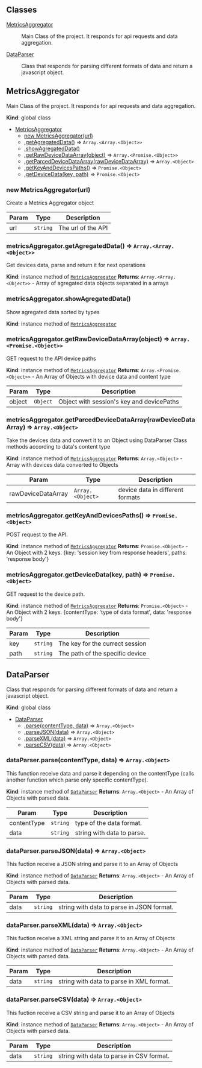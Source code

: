 ## Classes

<dl>
<dt><a href="#MetricsAggregator">MetricsAggregator</a></dt>
<dd><p>Main Class of the project.
It responds for api requests and data aggregation.</p>
</dd>
<dt><a href="#DataParser">DataParser</a></dt>
<dd><p>Class that responds for parsing different formats of data and return a javascript object.</p>
</dd>
</dl>

<a name="MetricsAggregator"></a>

## MetricsAggregator
Main Class of the project.
It responds for api requests and data aggregation.

**Kind**: global class

* [MetricsAggregator](#MetricsAggregator)
    * [new MetricsAggregator(url)](#new_MetricsAggregator_new)
    * [.getAgregatedData()](#MetricsAggregator+getAgregatedData) ⇒ <code>Array.&lt;Array.&lt;Object&gt;&gt;</code>
    * [.showAgregatedData()](#MetricsAggregator+showAgregatedData)
    * [.getRawDeviceDataArray(object)](#MetricsAggregator+getRawDeviceDataArray) ⇒ <code>Array.&lt;Promise.&lt;Object&gt;&gt;</code>
    * [.getParcedDeviceDataArray(rawDeviceDataArray)](#MetricsAggregator+getParcedDeviceDataArray) ⇒ <code>Array.&lt;Object&gt;</code>
    * [.getKeyAndDevicesPaths()](#MetricsAggregator+getKeyAndDevicesPaths) ⇒ <code>Promise.&lt;Object&gt;</code>
    * [.getDeviceData(key, path)](#MetricsAggregator+getDeviceData) ⇒ <code>Promise.&lt;Object&gt;</code>

<a name="new_MetricsAggregator_new"></a>

### new MetricsAggregator(url)
Create a Metrics Aggregator object


| Param | Type | Description |
| --- | --- | --- |
| url | <code>string</code> | The url of the API |

<a name="MetricsAggregator+getAgregatedData"></a>

### metricsAggregator.getAgregatedData() ⇒ <code>Array.&lt;Array.&lt;Object&gt;&gt;</code>
Get devices data, parse and return it for next operations

**Kind**: instance method of [<code>MetricsAggregator</code>](#MetricsAggregator)
**Returns**: <code>Array.&lt;Array.&lt;Object&gt;&gt;</code> - Array of agregated data objects separated in a arrays
<a name="MetricsAggregator+showAgregatedData"></a>

### metricsAggregator.showAgregatedData()
Show agregated data sorted by types

**Kind**: instance method of [<code>MetricsAggregator</code>](#MetricsAggregator)
<a name="MetricsAggregator+getRawDeviceDataArray"></a>

### metricsAggregator.getRawDeviceDataArray(object) ⇒ <code>Array.&lt;Promise.&lt;Object&gt;&gt;</code>
GET request to the API device paths

**Kind**: instance method of [<code>MetricsAggregator</code>](#MetricsAggregator)
**Returns**: <code>Array.&lt;Promise.&lt;Object&gt;&gt;</code> - An Array of Objects with device data and content type

| Param | Type | Description |
| --- | --- | --- |
| object | <code>Object</code> | Object with session's key and devicePaths |

<a name="MetricsAggregator+getParcedDeviceDataArray"></a>

### metricsAggregator.getParcedDeviceDataArray(rawDeviceDataArray) ⇒ <code>Array.&lt;Object&gt;</code>
Take the devices data and convert it to an Object using DataParser Class methods according to data's content type

**Kind**: instance method of [<code>MetricsAggregator</code>](#MetricsAggregator)
**Returns**: <code>Array.&lt;Object&gt;</code> - Array with devices data converted to Objects

| Param | Type | Description |
| --- | --- | --- |
| rawDeviceDataArray | <code>Array.&lt;Object&gt;</code> | device data in different formats |

<a name="MetricsAggregator+getKeyAndDevicesPaths"></a>

### metricsAggregator.getKeyAndDevicesPaths() ⇒ <code>Promise.&lt;Object&gt;</code>
POST request to the API.

**Kind**: instance method of [<code>MetricsAggregator</code>](#MetricsAggregator)
**Returns**: <code>Promise.&lt;Object&gt;</code> - An Object with 2 keys. {key: 'session key from response headers', paths: 'response body'}
<a name="MetricsAggregator+getDeviceData"></a>

### metricsAggregator.getDeviceData(key, path) ⇒ <code>Promise.&lt;Object&gt;</code>
GET request to the device path.

**Kind**: instance method of [<code>MetricsAggregator</code>](#MetricsAggregator)
**Returns**: <code>Promise.&lt;Object&gt;</code> - An Object with 2 keys. {contentType: 'type of data format', data: 'response body'}

| Param | Type | Description |
| --- | --- | --- |
| key | <code>string</code> | The key for the currect session |
| path | <code>string</code> | The path of the specific device |

<a name="DataParser"></a>

## DataParser
Class that responds for parsing different formats of data and return a javascript object.

**Kind**: global class

* [DataParser](#DataParser)
    * [.parse(contentType, data)](#DataParser+parse) ⇒ <code>Array.&lt;Object&gt;</code>
    * [.parseJSON(data)](#DataParser+parseJSON) ⇒ <code>Array.&lt;Object&gt;</code>
    * [.parseXML(data)](#DataParser+parseXML) ⇒ <code>Array.&lt;Object&gt;</code>
    * [.parseCSV(data)](#DataParser+parseCSV) ⇒ <code>Array.&lt;Object&gt;</code>

<a name="DataParser+parse"></a>

### dataParser.parse(contentType, data) ⇒ <code>Array.&lt;Object&gt;</code>
This function receive data and parse it depending on the contentType (calls another function which parse only specific contentType).

**Kind**: instance method of [<code>DataParser</code>](#DataParser)
**Returns**: <code>Array.&lt;Object&gt;</code> - An Array of Objects with parsed data.

| Param | Type | Description |
| --- | --- | --- |
| contentType | <code>string</code> | type of the data format. |
| data | <code>string</code> | string with data to parse. |

<a name="DataParser+parseJSON"></a>

### dataParser.parseJSON(data) ⇒ <code>Array.&lt;Object&gt;</code>
This fuction receive a JSON string and parse it to an Array of Objects

**Kind**: instance method of [<code>DataParser</code>](#DataParser)
**Returns**: <code>Array.&lt;Object&gt;</code> - An Array of Objects with parsed data.

| Param | Type | Description |
| --- | --- | --- |
| data | <code>string</code> | string with data to parse in JSON format. |

<a name="DataParser+parseXML"></a>

### dataParser.parseXML(data) ⇒ <code>Array.&lt;Object&gt;</code>
This fuction receive a XML string and parse it to an Array of Objects

**Kind**: instance method of [<code>DataParser</code>](#DataParser)
**Returns**: <code>Array.&lt;Object&gt;</code> - An Array of Objects with parsed data.

| Param | Type | Description |
| --- | --- | --- |
| data | <code>string</code> | string with data to parse in XML format. |

<a name="DataParser+parseCSV"></a>

### dataParser.parseCSV(data) ⇒ <code>Array.&lt;Object&gt;</code>
This fuction receive a CSV string and parse it to an Array of Objects

**Kind**: instance method of [<code>DataParser</code>](#DataParser)
**Returns**: <code>Array.&lt;Object&gt;</code> - An Array of Objects with parsed data.

| Param | Type | Description |
| --- | --- | --- |
| data | <code>string</code> | string with data to parse in CSV format. |